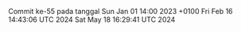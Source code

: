 Commit ke-55 pada tanggal Sun Jan 01 14:00 2023 +0100
Fri Feb 16 14:43:06 UTC 2024
Sat May 18 16:29:41 UTC 2024
